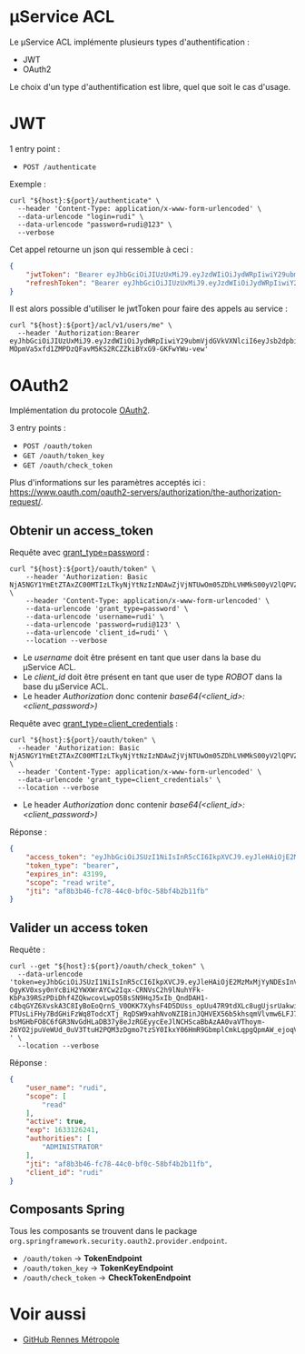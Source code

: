 # µService ACL

Le µService ACL implémente plusieurs types d'authentification :

- JWT
- OAuth2

Le choix d'un type d'authentification est libre, quel que soit le cas d'usage.

# JWT

1 entry point :

* `POST /authenticate`

Exemple :

```shell
curl "${host}:${port}/authenticate" \
  --header 'Content-Type: application/x-www-form-urlencoded' \
  --data-urlencode "login=rudi" \
  --data-urlencode "password=rudi@123" \
  --verbose
```

Cet appel retourne un json qui ressemble à ceci :

```json
{
	"jwtToken": "Bearer eyJhbGciOiJIUzUxMiJ9.eyJzdWIiOiJydWRpIiwiY29ubmVjdGVkVXNlciI6eyJsb2dpbiI6InJ1ZGkiLCJ0eXBlIjoiUk9CT1QiLCJmaXJzdG5hbWUiOiJydWRpIiwibGFzdG5hbWUiOiJydWRpIiwiZW1haWwiOm51bGwsIm9yZ2FuaXphdGlvbiI6InJ1ZGkiLCJyb2xlcyI6WyJBRE1JTklTVFJBVE9SIl19LCJleHAiOjE2MzM0NDAyMDEsImlhdCI6MTYzMzQzNjYwMX0.IaHjl2eIRqPhqnH8rSKSANSa7htTHCJvVPNTJ-MOpmVa5xfd1ZMPDzQFavM5KS2RCZZkiBYxG9-GKFwYWu-vew",
	"refreshToken": "Bearer eyJhbGciOiJIUzUxMiJ9.eyJzdWIiOiJydWRpIiwiY29ubmVjdGVkVXNlciI6eyJsb2dpbiI6InJ1ZGkiLCJ0eXBlIjoiUk9CT1QiLCJmaXJzdG5hbWUiOiJydWRpIiwibGFzdG5hbWUiOiJydWRpIiwiZW1haWwiOm51bGwsIm9yZ2FuaXphdGlvbiI6InJ1ZGkiLCJyb2xlcyI6WyJBRE1JTklTVFJBVE9SIl19LCJleHAiOjE2MzM0NDAyMDEsImlhdCI6MTYzMzQzNjYwMX0.IaHjl2eIRqPhqnH8rSKSANSa7htTHCJvVPNTJ-MOpmVa5xfd1ZMPDzQFavM5KS2RCZZkiBYxG9-GKFwYWu-vew"
}
```

Il est alors possible d'utiliser le jwtToken pour faire des appels au service :

```shell
curl "${host}:${port}/acl/v1/users/me" \
  --header 'Authorization:Bearer eyJhbGciOiJIUzUxMiJ9.eyJzdWIiOiJydWRpIiwiY29ubmVjdGVkVXNlciI6eyJsb2dpbiI6InJ1ZGkiLCJ0eXBlIjoiUk9CT1QiLCJmaXJzdG5hbWUiOiJydWRpIiwibGFzdG5hbWUiOiJydWRpIiwiZW1haWwiOm51bGwsIm9yZ2FuaXphdGlvbiI6InJ1ZGkiLCJyb2xlcyI6WyJBRE1JTklTVFJBVE9SIl19LCJleHAiOjE2MzM0NDAyMDEsImlhdCI6MTYzMzQzNjYwMX0.IaHjl2eIRqPhqnH8rSKSANSa7htTHCJvVPNTJ-MOpmVa5xfd1ZMPDzQFavM5KS2RCZZkiBYxG9-GKFwYWu-vew'
```

# OAuth2

Implémentation du protocole [OAuth2][OAuth2].

3 entry points :

* `POST /oauth/token`
* `GET /oauth/token_key`
* `GET /oauth/check_token`

Plus d'informations sur les paramètres acceptés ici : <https://www.oauth.com/oauth2-servers/authorization/the-authorization-request/>.

## Obtenir un access_token

Requête avec [grant_type=password][password-grant] :

```shell
curl "${host}:${port}/oauth/token" \
    --header 'Authorization: Basic NjA5NGY1YmEtZTAxZC00MTIzLTkyNjYtNzIzNDAwZjVjNTUwOm05ZDhLVHMkS00yV2lQPVZ+L1NKcjVGag==' \
    --header 'Content-Type: application/x-www-form-urlencoded' \
    --data-urlencode 'grant_type=password' \
    --data-urlencode 'username=rudi' \
    --data-urlencode 'password=rudi@123' \
    --data-urlencode 'client_id=rudi' \
    --location --verbose
```

- Le _username_ doit être présent en tant que user dans la base du µService ACL.<br/>
- Le _client_id_ doit être présent en tant que user de type _ROBOT_ dans la base du µService ACL.<br/>
- Le header _Authorization_ donc contenir _base64(<client_id>:<client_password>)_

Requête avec [grant_type=client_credentials][client-credentials] :

```shell
curl "${host}:${port}/oauth/token" \
  --header 'Authorization: Basic NjA5NGY1YmEtZTAxZC00MTIzLTkyNjYtNzIzNDAwZjVjNTUwOm05ZDhLVHMkS00yV2lQPVZ+L1NKcjVGag==' \
  --header 'Content-Type: application/x-www-form-urlencoded' \
  --data-urlencode 'grant_type=client_credentials' \
  --location --verbose
```

- Le header _Authorization_ donc contenir _base64(<client_id>:<client_password>)_

Réponse :

```json
{
	"access_token": "eyJhbGciOiJSUzI1NiIsInR5cCI6IkpXVCJ9.eyJleHAiOjE2MzMxMjYyNDEsInVzZXJfbmFtZSI6InJ1ZGkiLCJhdXRob3JpdGllcyI6WyJBRE1JTklTVFJBVE9SIl0sImp0aSI6ImFmOGIzYjQ2LWZjNzgtNDRjMC1iZjBjLTU4YmY0YjJiMTFmYiIsImNsaWVudF9pZCI6InJ1ZGkiLCJzY29wZSI6WyJyZWFkIl19.qBFx4WNUFOftzR4pmR54nlXbSv92DdR7XukNxr34Hx__zpzXxOXpZHS20orqagY8zNRRqyTT5ljmew1V7NLQIn_MsyqQfeJHVOTGo4mtzP-OgyKV0xsy0nYcBiH2YWXWrAYCw2Iqx-CRNVsC2h9lNuhYFk-KbPa39RSzPDiDhf4ZQkwcovLwpO5BsSN9HqJ5xIb_QndDAH1-c4bqGYZ6XvskA3C8IyBoEoQrnS_V0OKK7XyhsF4D5DUss_opUu47R9tdXLc8ugUjsrUakwi40ayPdlyRJre-PTUsLiFHy7BdGHiFzWq8TodcXTj_RqDSW9xahNvoNZIBinJQHVEX56b5khsqmVlvmw6LFJ7injJeP4-bsMGHbFO8C6fGR3NvGdHLaDB37y8eJzRGEyycEeJlNCHScaBbAzAA0vaVThoym-26YO2jpuVeWUd_0uV3TtuH2PQM3zDgmo7tzSY0IkxY06HmR9GbmplCmkLqpgQpmAW_ejoqVx0Rz0VQf_E-",
	"token_type": "bearer",
	"expires_in": 43199,
	"scope": "read write",
	"jti": "af8b3b46-fc78-44c0-bf0c-58bf4b2b11fb"
}
```

## Valider un access token

Requête :

```shell
curl --get "${host}:${port}/oauth/check_token" \
  --data-urlencode 'token=eyJhbGciOiJSUzI1NiIsInR5cCI6IkpXVCJ9.eyJleHAiOjE2MzMxMjYyNDEsInVzZXJfbmFtZSI6InJ1ZGkiLCJhdXRob3JpdGllcyI6WyJBRE1JTklTVFJBVE9SIl0sImp0aSI6ImFmOGIzYjQ2LWZjNzgtNDRjMC1iZjBjLTU4YmY0YjJiMTFmYiIsImNsaWVudF9pZCI6InJ1ZGkiLCJzY29wZSI6WyJyZWFkIl19.qBFx4WNUFOftzR4pmR54nlXbSv92DdR7XukNxr34Hx__zpzXxOXpZHS20orqagY8zNRRqyTT5ljmew1V7NLQIn_MsyqQfeJHVOTGo4mtzP-OgyKV0xsy0nYcBiH2YWXWrAYCw2Iqx-CRNVsC2h9lNuhYFk-KbPa39RSzPDiDhf4ZQkwcovLwpO5BsSN9HqJ5xIb_QndDAH1-c4bqGYZ6XvskA3C8IyBoEoQrnS_V0OKK7XyhsF4D5DUss_opUu47R9tdXLc8ugUjsrUakwi40ayPdlyRJre-PTUsLiFHy7BdGHiFzWq8TodcXTj_RqDSW9xahNvoNZIBinJQHVEX56b5khsqmVlvmw6LFJ7injJeP4-bsMGHbFO8C6fGR3NvGdHLaDB37y8eJzRGEyycEeJlNCHScaBbAzAA0vaVThoym-26YO2jpuVeWUd_0uV3TtuH2PQM3zDgmo7tzSY0IkxY06HmR9GbmplCmkLqpgQpmAW_ejoqVx0Rz0VQf_E-' \
  --location --verbose
```

Réponse :

```json
{
	"user_name": "rudi",
	"scope": [
		"read"
	],
	"active": true,
	"exp": 1633126241,
	"authorities": [
		"ADMINISTRATOR"
	],
	"jti": "af8b3b46-fc78-44c0-bf0c-58bf4b2b11fb",
	"client_id": "rudi"
}
```

## Composants Spring

Tous les composants se trouvent dans le package `org.springframework.security.oauth2.provider.endpoint`.

* `/oauth/token` → **TokenEndpoint**
* `/oauth/token_key` → **TokenKeyEndpoint**
* `/oauth/check_token` → **CheckTokenEndpoint**

# Voir aussi

- [GitHub Rennes Métropole][GitHub Rennes Métropole]


[OAuth2]: https://www.oauth.com/
[password-grant]: https://www.oauth.com/oauth2-servers/access-tokens/password-grant/
[client-credentials]: https://www.oauth.com/oauth2-servers/access-tokens/client-credentials/
[GitHub Rennes Métropole]: https://github.com/sigrennesmetropole/rudi_documentation/tree/main/authentification
